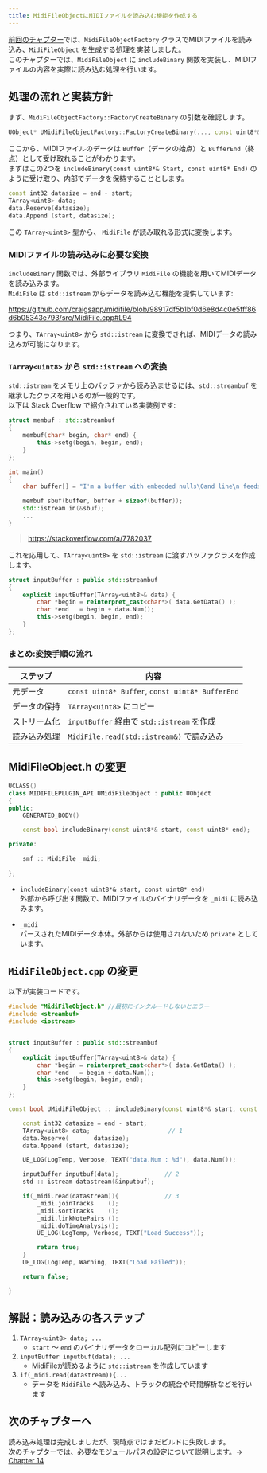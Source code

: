 ```yaml
---
title: MidiFileObjectにMIDIファイルを読み込む機能を作成する
---
```


[前回のチャプター](./12)では、`MidiFileObjectFactory` クラスでMIDIファイルを読み込み、`MidiFileObject` を生成する処理を実装しました。  
このチャプターでは、`MidiFileObject` に `includeBinary` 関数を実装し、MIDIファイルの内容を実際に読み込む処理を行います。

## 処理の流れと実装方針

まず、`MidiFileObjectFactory::FactoryCreateBinary` の引数を確認します。

```cpp
UObject* UMidiFileObjectFactory::FactoryCreateBinary(..., const uint8*& Buffer, const uint8* BufferEnd, ...)
```

ここから、MIDIファイルのデータは `Buffer`（データの始点）と `BufferEnd`（終点）として受け取れることがわかります。  
まずはこの2つを `includeBinary(const uint8*& Start, const uint8* End)` のように受け取り、内部でデータを保持することとします。

```cpp
const int32 datasize = end - start;
TArray<uint8> data;
data.Reserve(datasize);
data.Append (start, datasize);
```

この `TArray<uint8>` 型から、 `MidiFile` が読み取れる形式に変換します。

### MIDIファイルの読み込みに必要な変換

`includeBinary` 関数では、外部ライブラリ `MidiFile` の機能を用いてMIDIデータを読み込みます。  
`MidiFile` は `std::istream` からデータを読み込む機能を提供しています:

https://github.com/craigsapp/midifile/blob/98917df5b1bf0d6e8d4c0e5fff86d6b05343e793/src/MidiFile.cpp#L94

つまり、`TArray<uint8>` から `std::istream` に変換できれば、MIDIデータの読み込みが可能になります。

### `TArray<uint8>` から `std::istream` への変換

`std::istream` をメモリ上のバッファから読み込ませるには、`std::streambuf` を継承したクラスを用いるのが一般的です。  
以下は Stack Overflow で紹介されている実装例です:


```cpp
struct membuf : std::streambuf
{
    membuf(char* begin, char* end) {
        this->setg(begin, begin, end);
    }
};

int main()
{
    char buffer[] = "I'm a buffer with embedded nulls\0and line\n feeds";

    membuf sbuf(buffer, buffer + sizeof(buffer));
    std::istream in(&sbuf);
    ...
}
```

> https://stackoverflow.com/a/7782037

これを応用して、`TArray<uint8>` を `std::istream` に渡すバッファクラスを作成します。

```cpp
struct inputBuffer : public std::streambuf
{
    explicit inputBuffer(TArray<uint8>& data) {
		char *begin = reinterpret_cast<char*>( data.GetData() );
		char *end   = begin + data.Num();
        this->setg(begin, begin, end);
    }
};
```


### まとめ:変換手順の流れ

| ステップ       | 内容                                                |
|----------------|-----------------------------------------------------|
| 元データ       | `const uint8* Buffer`, `const uint8* BufferEnd`     |
| データの保持   | `TArray<uint8>` にコピー                            |
| ストリーム化   | `inputBuffer` 経由で `std::istream` を作成          |
| 読み込み処理   | `MidiFile.read(std::istream&)` で読み込み           |

## MidiFileObject.h の変更

```cpp
UCLASS()
class MIDIFILEPLUGIN_API UMidiFileObject : public UObject
{
public:
	GENERATED_BODY()

	const bool includeBinary(const uint8*& start, const uint8* end);

private:

	smf :: MidiFile _midi;
	
};
```

- `includeBinary(const uint8*& start, const uint8* end)`  
  外部から呼び出す関数で、MIDIファイルのバイナリデータを `_midi` に読み込みます。

- `_midi`  
  パースされたMIDIデータ本体。外部からは使用されないため `private` としています。


## `MidiFileObject.cpp` の変更

以下が実装コードです。

```cpp
#include "MidiFileObject.h" //最初にインクルードしないとエラー
#include <streambuf>
#include <iostream>


struct inputBuffer : public std::streambuf
{
    explicit inputBuffer(TArray<uint8>& data) {
		char *begin = reinterpret_cast<char*>( data.GetData() );
		char *end   = begin + data.Num();
        this->setg(begin, begin, end);
    }
};

const bool UMidiFileObject :: includeBinary(const uint8*& start, const uint8* end){

	const int32 datasize = end - start;
	TArray<uint8> data;                      // 1
	data.Reserve(       datasize);
	data.Append (start, datasize);

	UE_LOG(LogTemp, Verbose, TEXT("data.Num : %d"), data.Num());

	inputBuffer inputbuf(data);             // 2
	std :: istream datastream(&inputbuf);

	if(_midi.read(datastream)){             // 3
	    _midi.joinTracks    ();
		_midi.sortTracks    ();
		_midi.linkNotePairs ();
		_midi.doTimeAnalysis();
		UE_LOG(LogTemp, Verbose, TEXT("Load Success"));

		return true;
	}
	UE_LOG(LogTemp, Warning, TEXT("Load Failed"));

	return false;

}
```

## 解説：読み込みの各ステップ

1. `TArray<uint8> data; ...`
    * `start` ～ `end` のバイナリデータをローカル配列にコピーします
2. `inputBuffer inputbuf(data); ...`
    * MidiFileが読めるように `std::istream` を作成しています
3. `if(_midi.read(datastream)){...`
    * データを `MidiFile` へ読み込み、トラックの統合や時間解析などを行います

## 次のチャプターへ

読み込み処理は完成しましたが、現時点ではまだビルドに失敗します。  
次のチャプターでは、必要なモジュールパスの設定について説明します。→ [Chapter 14](./14)